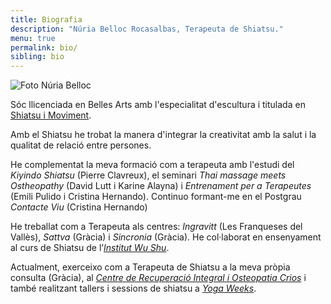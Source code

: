 ```yaml
---
title: Biografia
description: "Núria Belloc Rocasalbas, Terapeuta de Shiatsu."
menu: true
permalink: bio/
sibling: bio
---
```


![Foto Núria Belloc]({{site.baseurl}}/image/nuria-belloc.jpg)

Sóc llicenciada en Belles Arts amb l'especialitat d'escultura i titulada en [Shiatsu i Moviment](http://www.shiatsu-movimiento.com).

Amb el Shiatsu he trobat la manera d'integrar la creativitat amb la salut i la qualitat de relació entre persones.

He complementat la meva formació com a terapeuta amb l'estudi del _Kiyindo Shiatsu_ (Pierre Clavreux), el seminari _Thai massage meets Ostheopathy_ (David Lutt i Karine Alayna) i _Entrenament per a Terapeutes_ (Emili Pulido i Cristina Hernando). Continuo formant-me en el Postgrau _Contacte Viu_ (Cristina Hernando)

He treballat com a Terapeuta als centres: _Ingravitt_ (Les Franqueses del Vallès), _Sattva_ (Gràcia) i _Sincronia_ (Gràcia). He col·laborat en ensenyament al curs de Shiatsu de l’_[Institut Wu Shu][wushu]_.

Actualment, exerceixo com a Terapeuta de Shiatsu a la meva pròpia consulta (Gràcia), al _[Centre de Recuperació Integral i Osteopatia Crios][crios]_ i també realitzant tallers i sessions de shiatsu a _[Yoga Weeks][yogaweeks]_.

[crios]: http://www.criosgracia.com
[wushu]: http://www.institutodewushu.com
[yogaweeks]: http://www.yogaweeks.co
